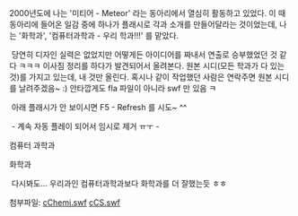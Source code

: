2000년도에 나는 '미티어 - Meteor' 라는 동아리에서 열심히 활동하고 있었다. 이 때 동아리에 들어온 일감 중에 하나가 플래시로 각과 소개를 만들어달라는 것이었는데, 나는 '화학과', '컴퓨터과학과 - 우리 학과!!!' 를 맡았다.

 당연히 디자인 실력은 없었지만 어떻게든 아이디어를 짜내서 연출로 승부했었던 것 같다 ㅋㅋㅋ 이사짐 정리를 하다가 발견되어서 올려본다. 원본 시디(모든 학과가 다 있는 것)를 가지고 있는데, 내 것만 올린다. 혹시나 같이 작업했던 사람은 연락주면 원본 시디를 날려주겠음~ :) 안타깝게도 fla 파일이 아니라 swf 만 있음 ㅋ

 아래 플래시가 안 보이시면 F5 - Refresh 를 시도~ ^^

 - 계속 자동 플레이 되어서 임시로 제거 ㅠㅜ -

컴퓨터 과학과

화학과

 다시봐도... 우리과인 컴퓨터과학과보다 화학과를 더 잘했는듯 ㅎㅎ



첨부파일: <a href="cChemi.swf">cChemi.swf</a> <a href="cCS.swf">cCS.swf</a> 